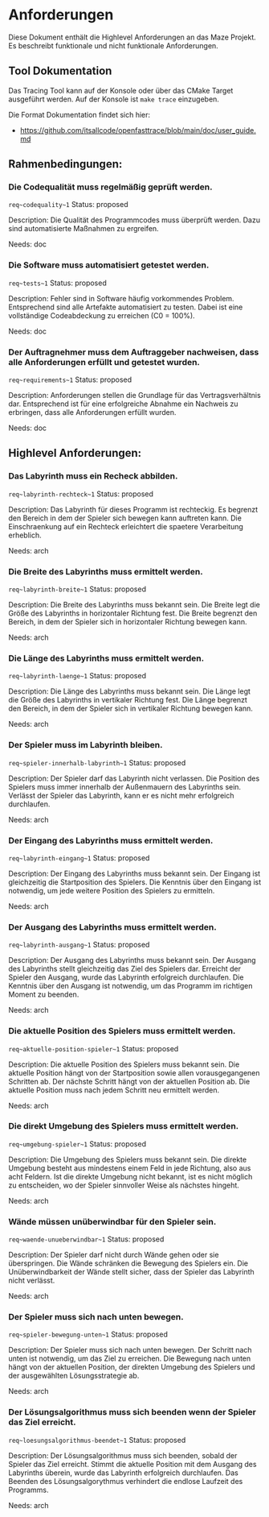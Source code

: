 # Anforderungen

Diese Dokument enthält die Highlevel Anforderungen an das Maze Projekt. Es beschreibt funktionale und nicht funktionale Anforderungen.

## Tool Dokumentation
Das Tracing Tool kann auf der Konsole oder über das CMake Target ausgeführt werden. Auf der Konsole ist `make trace` einzugeben.

Die Format Dokumentation findet sich hier:
* https://github.com/itsallcode/openfasttrace/blob/main/doc/user_guide.md

## Rahmenbedingungen:
### Die Codequalität muss regelmäßig geprüft werden.
`req~codequality~1`
Status: proposed

Description:
Die Qualität des Programmcodes muss überprüft werden. Dazu sind
automatisierte Maßnahmen zu ergreifen.

Needs: doc

### Die Software muss automatisiert getestet werden.
`req~tests~1`
Status: proposed

Description:
Fehler sind in Software häufig vorkommendes Problem. Entsprechend sind alle Artefakte automatisiert zu testen. Dabei ist eine vollständige Codeabdeckung zu erreichen (C0 = 100%).

Needs: doc

### Der Auftragnehmer muss dem Auftraggeber nachweisen, dass alle Anforderungen erfüllt und getestet wurden.
`req~requirements~1`
Status: proposed

Description:
Anforderungen stellen die Grundlage für das Vertragsverhältnis dar. Entsprechend ist für eine erfolgreiche Abnahme ein Nachweis zu erbringen, dass alle Anforderungen erfüllt wurden.

Needs: doc

## Highlevel Anforderungen:

### Das Labyrinth muss ein Recheck abbilden.
`req~labyrinth-rechteck~1`
Status: proposed

Description:
Das Labyrinth für dieses Programm ist rechteckig.
Es begrenzt den Bereich in dem der Spieler sich bewegen kann auftreten kann.
Die Einschraenkung auf ein Rechteck erleichtert die spaetere Verarbeitung erheblich.

Needs: arch

### Die Breite des Labyrinths muss ermittelt werden.
`req~labyrinth-breite~1`
Status: proposed

Description:
Die Breite des Labyrinths muss bekannt sein.
Die Breite legt die Größe des Labyrinths in horizontaler Richtung fest.
Die Breite begrenzt den Bereich, in dem der Spieler sich in horizontaler Richtung bewegen kann.

Needs: arch

### Die Länge des Labyrinths muss ermittelt werden.
`req~labyrinth-laenge~1`
Status: proposed

Description:
Die Länge des Labyrinths muss bekannt sein.
Die Länge legt die Größe des Labyrinths in vertikaler Richtung fest.
Die Länge begrenzt den Bereich, in dem der Spieler sich in vertikaler Richtung bewegen kann.

Needs: arch

### Der Spieler muss im Labyrinth bleiben.
`req~spieler-innerhalb-labyrinth~1`
Status: proposed

Description:
Der Spieler darf das Labyrinth nicht verlassen.
Die Position des Spielers muss immer innerhalb der Außenmauern des Labyrinths sein.
Verlässt der Spieler das Labyrinth, kann er es nicht mehr erfolgreich durchlaufen.

Needs: arch

### Der Eingang des Labyrinths muss ermittelt werden.
`req~labyrinth-eingang~1`
Status: proposed

Description:
Der Eingang des Labyrinths muss bekannt sein.
Der Eingang ist gleichzeitig die Startposition des Spielers.
Die Kenntnis über den Eingang ist notwendig, um jede weitere Position des Spielers zu ermitteln.

Needs: arch

### Der Ausgang des Labyrinths muss ermittelt werden.
`req~labyrinth-ausgang~1`
Status: proposed

Description:
Der Ausgang des Labyrinths muss bekannt sein.
Der Ausgang des Labyrinths stellt gleichzeitig das Ziel des Spielers dar.
Erreicht der Spieler den Ausgang, wurde das Labyrinth erfolgreich durchlaufen.
Die Kenntnis über den Ausgang ist notwendig, um das Programm im richtigen Moment zu beenden.

Needs: arch

### Die aktuelle Position des Spielers muss ermittelt werden.
`req~aktuelle-position-spieler~1`
Status: proposed

Description:
Die aktuelle Position des Spielers muss bekannt sein.
Die aktuelle Position hängt von der Startposition sowie allen vorausgegangenen Schritten ab.
Der nächste Schritt hängt von der aktuellen Position ab.
Die aktuelle Position muss nach jedem Schritt neu ermittelt werden.

Needs: arch

### Die direkt Umgebung des Spielers muss ermittelt werden.
`req~umgebung-spieler~1`
Status: proposed

Description:
Die Umgebung des Spielers muss bekannt sein.
Die direkte Umgebung besteht aus mindestens einem Feld in jede Richtung, also aus acht Feldern.
Ist die direkte Umgebung nicht bekannt, ist es nicht möglich zu entscheiden, wo der Spieler sinnvoller Weise als nächstes hingeht.

Needs: arch

### Wände müssen unüberwindbar für den Spieler sein.
`req~waende-unueberwindbar~1`
Status: proposed

Description:
Der Spieler darf nicht durch Wände gehen oder sie überspringen.
Die Wände schränken die Bewegung des Spielers ein.
Die Unüberwindbarkeit der Wände stellt sicher, dass der Spieler das Labyrinth nicht verlässt.

Needs: arch

### Der Spieler muss sich nach unten bewegen.
`req~spieler-bewegung-unten~1`
Status: proposed

Description:
Der Spieler muss sich nach unten bewegen.
Der Schritt nach unten ist notwendig, um das Ziel zu erreichen.
Die Bewegung nach unten hängt von der aktuellen Position, der direkten Umgebung des Spielers und der ausgewählten Lösungsstrategie ab.

Needs: arch

### Der Lösungsalgorithmus muss sich beenden wenn der Spieler das Ziel erreicht.
`req~loesungsalgorithmus-beendet~1`
Status: proposed

Description:
Der Lösungsalgorithmus muss sich beenden, sobald der Spieler das Ziel erreicht.
Stimmt die aktuelle Position mit dem Ausgang des Labyrinths überein, wurde das Labyrinth erfolgreich durchlaufen.
Das Beenden des Lösungsalgorythmus verhindert die endlose Laufzeit des Programms.

Needs: arch